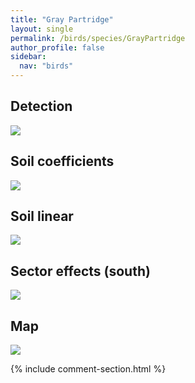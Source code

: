 ```yaml
---
title: "Gray Partridge"
layout: single
permalink: /birds/species/GrayPartridge
author_profile: false
sidebar:
  nav: "birds"
---
```


<h2>Detection</h2>

<img src="https://beallen.github.io/DevelopmentWebsite/assets/images/birds/GrayPartridge/det.jpg">

<h2>Soil coefficients</h2>

<img src="https://beallen.github.io/DevelopmentWebsite/assets/images/birds/GrayPartridge/soilhf.jpg">

<h2>Soil linear</h2>

<img src="https://beallen.github.io/DevelopmentWebsite/assets/images/birds/GrayPartridge/lin-south.jpg">

<h2>Sector effects (south)</h2>

<img src="https://beallen.github.io/DevelopmentWebsite/assets/images/birds/GrayPartridge/sector-south.jpg">

<h2>Map</h2>

<img src="https://beallen.github.io/DevelopmentWebsite/assets/images/birds/GrayPartridge/map.jpg">

{% include comment-section.html %}
